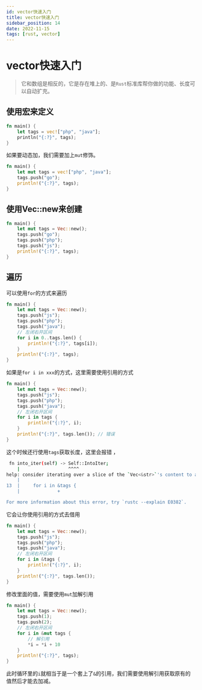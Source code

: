 ```yaml
---
id: vector快速入门
title: vector快速入门
sidebar_position: 14
date: 2022-11-15
tags: [rust, vector]
---
```


# vector快速入门

>   它和数组是相反的，它是存在堆上的、是`Rust`标准库帮你做的功能、长度可以自动扩充。



## 使用宏来定义

```rust
fn main() {
    let tags = vec!["php", "java"];
    println("{:?}", tags);
}
```

如果要动态加，我们需要加上`mut`修饰。

```rust
fn main() {
    let mut tags = vec!["php", "java"];
    tags.push("go");
    println!("{:?}", tags);
}
```



## 使用Vec::new来创建

```rust
fn main() {
    let mut tags = Vec::new();
    tags.push("go");
    tags.push("php");
    tags.push("js");
    println!("{:?}", tags);
}
```



## 遍历

可以使用`for`的方式来遍历

```rust
fn main() {
    let mut tags = Vec::new();
    tags.push("js");
    tags.push("php");
    tags.push("java");
    // 左闭右开区间
    for i in 0..tags.len() {
        println!("{:?}", tags[i]);
    }
    println!("{:?}", tags);
}
```

如果是`for i in xxx`的方式，这里需要使用引用的方式

```rust
fn main() {
    let mut tags = Vec::new();
    tags.push("js");
    tags.push("php");
    tags.push("java");
    // 左闭右开区间
    for i in tags {
        println!("{:?}", i);
    }
    println!("{:?}", tags.len()); // 错误
}
```

这个时候还行使用`tags`获取长度，这里会报错 ，

```bash
 fn into_iter(self) -> Self::IntoIter;
    |                  ^^^^
help: consider iterating over a slice of the `Vec<&str>`'s content to avoid moving into the `for` loop
    |
13  |     for i in &tags {
    |              +

For more information about this error, try `rustc --explain E0382`.
```

它会让你使用引用的方式去借用

```rust
fn main() {
    let mut tags = Vec::new();
    tags.push("js");
    tags.push("php");
    tags.push("java");
    // 左闭右开区间
    for i in &tags {
        println!("{:?}", i);
    }
    println!("{:?}", tags.len());
}
```

修改里面的值，需要使用`mut`加解引用

```rust
fn main() {
    let mut tags = Vec::new();
    tags.push(1);
    tags.push(2);
    // 左闭右开区间
    for i in &mut tags {
        // 解引用
        *i = *i + 10
    }
    println!("{:?}", tags);
}
```

此时循环里的`i`就相当于是一个套上了`&`的引用，我们需要使用解引用获取原有的值然后才能去加减。

